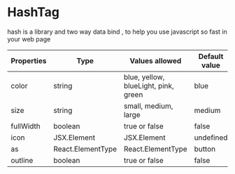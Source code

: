 # HashTag
hash is a library and two way data bind , to help you use javascript so fast in your web page

Properties | Type | Values allowed | Default value | blueLight | pink | green | #6 | #7 | #8 | #9 | #10 
--- | --- | --- | --- |--- |--- |--- |--- |--- |--- |--- |---
color | string | blue, yellow, blueLight, pink, green | blue | blueLight | pink | green | #6 | #7 | #8 | #9 | #10 
size | string| small, medium, large | medium | large | 286 | 289 | 285 | 287 | 287 | 272 | 276 
fullWidth | boolean | true or false | false | 290 | 286 | 289 | 285 | 287 | 287 | 272 | 276
icon | JSX.Element | JSX.Element | undefined | 286 | 289 | 285 | 287 | 287 | 272 | 276 | 269
as | React.ElementType | React.ElementType | button | 286 | 289 | 285 | 287 | 287 | 272 | 276 | 269
outline | boolean | true or false | false | 286 | 289 | 285 | 287 | 287 | 272 | 276 | 269
